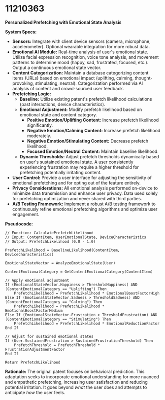 # 11210363

**Personalized Prefetching with Emotional State Analysis**

**System Specs:**

*   **Sensors:** Integrate with client device sensors (camera, microphone, accelerometer). Optional wearable integration for more robust data.
*   **Emotional AI Module:**  Real-time analysis of user's emotional state. Utilize facial expression recognition, voice tone analysis, and movement patterns to determine mood (happy, sad, frustrated, focused, etc.).  Output a continuous emotional state vector.
*   **Content Categorization:**  Maintain a database categorizing content items (URLs) based on emotional impact (uplifting, calming, thought-provoking, stimulating, neutral). Categorization performed via AI analysis of content and crowd-sourced user feedback.
*   **Prefetching Logic:**
    *   **Baseline:** Utilize existing patent's prefetch likelihood calculations (past interactions, device characteristics).
    *   **Emotional Adjustment:** Modify prefetch likelihood based on emotional state and content category.
        *   **Positive Emotion/Uplifting Content:** Increase prefetch likelihood significantly.
        *   **Negative Emotion/Calming Content:** Increase prefetch likelihood moderately.
        *   **Negative Emotion/Stimulating Content:** Decrease prefetch likelihood.
        *   **Focused Emotion/Neutral Content:** Maintain baseline likelihood.
    *   **Dynamic Thresholds:** Adjust prefetch thresholds dynamically based on user's sustained emotional state. A user consistently experiencing frustration may require a higher threshold for prefetching potentially irritating content.
*   **User Control:** Provide a user interface for adjusting the sensitivity of emotional prefetching and for opting out of the feature entirely.
*   **Privacy Considerations:** All emotional analysis performed on-device to minimize data transmission and enhance user privacy. Data used solely for prefetching optimization and never shared with third parties.
*   **A/B Testing Framework:** Implement a robust A/B testing framework to continuously refine emotional prefetching algorithms and optimize user engagement.

**Pseudocode:**

```
// Function: CalculatePrefetchLikelihood
// Input: ContentItem, UserEmotionalState, DeviceCharacteristics
// Output: PrefetchLikelihood (0.0 - 1.0)

PrefetchLikelihood = BaselineLikelihood(ContentItem, DeviceCharacteristics)

EmotionalStateVector = AnalyzeEmotionalState(User)

ContentEmotionalCategory = GetContentEmotionalCategory(ContentItem)

// Apply emotional adjustment
If (EmotionalStateVector.Happiness > ThresholdHappiness) AND (ContentEmotionalCategory == "Uplifting") Then
    PrefetchLikelihood = PrefetchLikelihood * EmotionalBoostFactorHigh
Else If (EmotionalStateVector.Sadness > ThresholdSadness) AND (ContentEmotionalCategory == "Calming") Then
    PrefetchLikelihood = PrefetchLikelihood * EmotionalBoostFactorMedium
Else If (EmotionalStateVector.Frustration > ThresholdFrustration) AND (ContentEmotionalCategory == "Stimulating") Then
    PrefetchLikelihood = PrefetchLikelihood * EmotionalReductionFactor
End If

// Adjust for sustained emotional states
If (User.SustainedFrustration > SustainedFrustrationThreshold) Then
    PrefetchThreshold = PrefetchThreshold * FrustrationAdjustmentFactor
End If

Return PrefetchLikelihood
```

**Rationale:** The original patent focuses on behavioral prediction. This adaptation seeks to incorporate emotional understanding for more nuanced and empathetic prefetching, increasing user satisfaction and reducing potential irritation. It goes beyond *what* the user does and attempts to anticipate *how* the user feels.